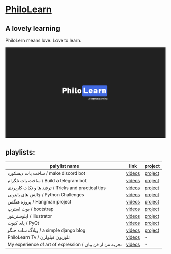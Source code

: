 # [PhiloLearn](https://www.youtube.com/philolearn?sub_confirmation=1)

## A lovely learning

PhiloLern means love. Love to learn.

[![philolearn](https://raw.githubusercontent.com/PhiloLearn/.github/main/profile/cover.jpg)](https://www.youtube.com/philolearn?sub_confirmation=1)

## playlists: 

palylist name | link | project
-------------- | ------- | -----
ساخت بات دیسکورد / make discord bot|[videos](https://www.youtube.com/playlist?list=PLQNHe26WJklCHkbVa7fsFLinFk7nWoiYT) | [project](#)
ساخت بات تلگرام / Build a telegram bot | [videos](https://www.youtube.com/playlist?list=PLQNHe26WJklD32a90YHtLwv5kQ8zbvjYN) | [project](#)
ترفند ها و نکات کاربردی / Tricks and practical tips | [videos](https://www.youtube.com/playlist?list=PLQNHe26WJklC_-gMSyRfoA9yLqUwNGKmo) | [project](#)
چالش های پایتونی / Python Challenges | [videos](https://www.youtube.com/playlist?list=PLQNHe26WJklBug9_B9eoeYl-CKufD6ED_) | [project](#)
پروژه هنگمن / Hangman project | [videos](https://www.youtube.com/playlist?list=PLQNHe26WJklBhxdWU5xIsGw9XzB0KgDOg) | [project](#)
بوت استرپ / bootstrap | [videos](https://www.youtube.com/playlist?list=PLQNHe26WJklC1wG9Ksx8N4DZK_5QyLMnG) | [project](#)
ایلوستریتور / illustrator | [videos](https://www.youtube.com/playlist?list=PLQNHe26WJklDfBjfC3o9JKDTOewcttwwr) | [project](#)
پای کیوت / PyQt | [videos](https://www.youtube.com/playlist?list=PLQNHe26WJklBfN577UZGpHY8HWP5N5Ya3) | [project](#)
وبلاگ ساده جنگو / a simple django blog | [videos](https://www.youtube.com/playlist?list=PLQNHe26WJklBZArCPyYk8KRPIY39zlant) | [project](#)
PhiloLearn Tv / تلوزیون فیلولرن | [videos](https://www.youtube.com/playlist?list=PLQNHe26WJklDyQye13NtvDxFVhjRnrV2b) | -
My experience of art of expression / تجربه من از فن بیان | [videos](https://www.youtube.com/playlist?list=PLQNHe26WJklCVvtCHNdOvk9KoROyb2L3G) | -
